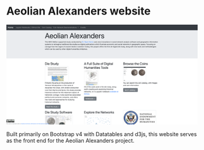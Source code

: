 # Aeolian Alexanders website

![site preview](/img/site_annoucement.png)

Built primarily on Bootstrap v4 with Datatables and d3js, this website serves as the front end for the Aeolian Alexanders project.
